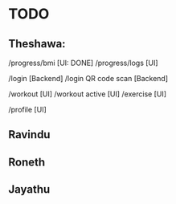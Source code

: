 # TODO

## Theshawa:

/progress/bmi [UI: DONE]
/progress/logs [UI]

/login [Backend]
/login QR code scan [Backend]

/workout [UI]
/workout active [UI]
/exercise [UI]

/profile [UI]

## Ravindu

## Roneth

## Jayathu
